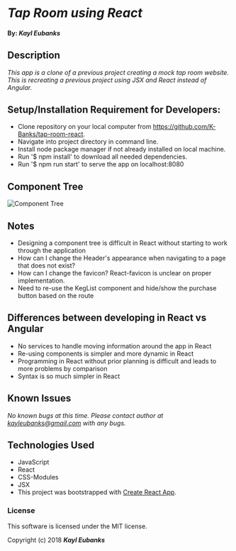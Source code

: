 # _Tap Room using React_

#### By: _**Kayl Eubanks**_

## Description

_This app is a clone of a previous project creating a mock tap room website. This is recreating a previous project using JSX and React instead of Angular._

## Setup/Installation Requirement for Developers:

* Clone repository on your local computer from https://github.com/K-Banks/tap-room-react.
* Navigate into project directory in command line.
* Install node package manager if not already installed on local machine.
* Run '$ npm install' to download all needed dependencies.
* Run '$ npm run start' to serve the app on localhost:8080

## Component Tree
![Component Tree](./src/assets/READMEImg/TapRoomComponentTree.jpg)

## Notes
 * Designing a component tree is difficult in React without starting to work through the application
 * How can I change the Header's appearance when navigating to a page that does not exist?
 * How can I change the favicon? React-favicon is unclear on proper implementation.
 * Need to re-use the KegList component and hide/show the purchase button based on the route

## Differences between developing in React vs Angular
  * No services to handle moving information around the app in React
  * Re-using components is simpler and more dynamic in React
  * Programming in React without prior planning is difficult and leads to more problems by comparison
  * Syntax is so much simpler in React

## Known Issues
_No known bugs at this time._
_Please contact author at kayleubanks@gmail.com with any bugs._

## Technologies Used

 * JavaScript
 * React
 * CSS-Modules
 * JSX
 * This project was bootstrapped with [Create React App](https://github.com/facebookincubator/create-react-app).

### License

This software is licensed under the MIT license.

Copyright (c) 2018 ****_Kayl Eubanks_****

